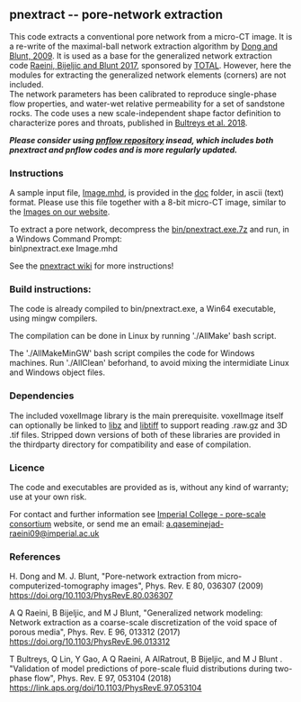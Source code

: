 ﻿##  pnextract -- pore-network extraction

This code extracts a conventional pore network from a micro-CT image.
It is a re-write of the maximal-ball network extraction algorithm by 
[Dong and Blunt, 2009]. 
It is used as a base for the generalized network extraction code 
[Raeini, Bijeljic and Blunt 2017], sponsored by [TOTAL]. However, here the modules
for extracting the generalized network elements (corners) are not included.   
The network parameters has been calibrated to reproduce single-phase flow 
properties, and water-wet relative permeability for a set of sandstone rocks.
The code uses a new scale-independent shape factor definition to characterize
pores and throats, published in [Bultreys et al. 2018].


***Please consider using [pnflow repository](https://github.com/aliraeini/pnflow) insead, which includes both pnextract and pnflow codes and is more regularly updated.***

### Instructions
A sample input file, [Image.mhd](doc/Image.mhd), is provided in the [doc](doc/) folder, in ascii 
(text) format. Please use this file together with a 8-bit micro-CT 
image, similar to the [Images on our website].

To extract a pore network, decompress the [bin/pnextract.exe.7z](bin/pnextract.exe.7z) 
and run, in a Windows Command Prompt:   
   bin\pnextract.exe  Image.mhd
   
See the [pnextract wiki](https://github.com/aliraeini/pnextract/wiki/pnextract-FAQ) for more instructions!

###  Build instructions:
The code is already compiled to bin/pnextract.exe, a Win64 executable, using mingw compilers.

The compilation can be done in Linux by running './AllMake' bash script.

The './AllMakeMinGW' bash script compiles the code for Windows machines.
Run './AllClean' beforhand, to avoid mixing the intermidiate Linux and Windows object files.

###  Dependencies
The included voxelImage library  is the main prerequisite. 
voxelImage itself can optionally be linked to [libz] and [libtiff] to support
reading .raw.gz and 3D .tif files. 
Stripped down versions of both of these libraries are provided in the 
thirdparty directory for compatibility and ease of compilation.

###  Licence

The code and executables are provided as is, without any kind of warranty;
use at your own risk.

For contact and further information see [Imperial College - pore-scale consortium] website,
or send me an email:   a.qaseminejad-raeini09@imperial.ac.uk


### References

H. Dong and M. J. Blunt, "Pore-network extraction from micro-computerized-tomography images",  Phys. Rev. E 80, 036307 (2009) 
https://doi.org/10.1103/PhysRevE.80.036307

A Q Raeini, B Bijeljic, and M J Blunt, "Generalized network modeling: Network extraction as a coarse-scale discretization of the void space of porous media", Phys. Rev. E 96, 013312  (2017)
https://doi.org/10.1103/PhysRevE.96.013312

T Bultreys, Q Lin, Y Gao, A Q Raeini, A AlRatrout, B Bijeljic, and M J Blunt . "Validation of model predictions of pore-scale fluid distributions during two-phase flow", Phys. Rev. E 97, 053104 (2018) 
https://link.aps.org/doi/10.1103/PhysRevE.97.053104


[Images on our website]: http://www.imperial.ac.uk/earth-science/research/research-groups/perm/research/pore-scale-modelling/micro-ct-images-and-networks/
[Imperial College - pore-scale consortium]: http://www.imperial.ac.uk/earth-science/research/research-groups/perm/research/pore-scale-modelling
[Bultreys et al. 2018]: https://link.aps.org/doi/10.1103/PhysRevE.97.053104
[Raeini, Bijeljic and Blunt 2017]: https://doi.org/10.1103/PhysRevE.96.013312
[Dong and Blunt, 2009]: https://doi.org/10.1103/PhysRevE.80.036307
[libtiff]: https://gitlab.com/libtiff/libtiff
[libz]: https://github.com/madler/zlib
[TOTAL]: https://www.total.com
